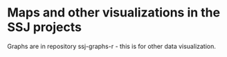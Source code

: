# Maps and other visualizations in the SSJ projects

Graphs are in repository ssj-graphs-r - this is for other data visualization.
